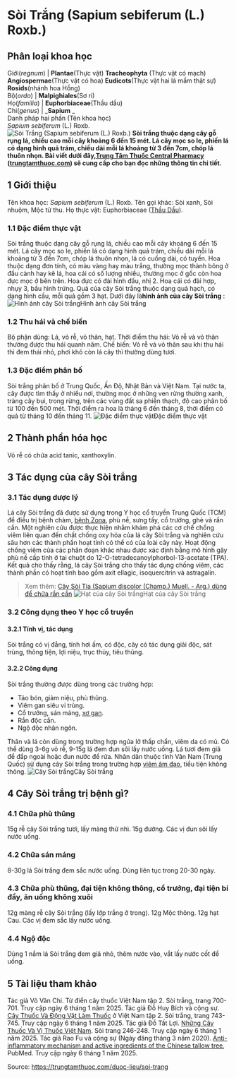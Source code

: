# Sòi Trắng (Sapium sebiferum (L.) Roxb.)

Phân loại khoa học  
---  
Giới(_regnum_) |  **Plantae**(Thực vật) **Tracheophyta** (Thực vật có mạch) **Angiospermae**(Thực vật có hoa) **Eudicots**(Thực vật hai lá mầm thật sự) **Rosids**(nhánh hoa Hồng)  
Bộ(_ordo_) | **Malpighiales**(Sơ ri)  
Họ(_familia_) | **Euphorbiaceae**(Thầu dầu)  
Chi(_genus_) | _**Sapium** _  
Danh pháp hai phần (Tên khoa học)  
_Sapium sebiferum_ (L.) Roxb.  
![Sòi Trắng \(Sapium sebiferum \(L.\) Roxb.\)](https://trungtamthuoc.com/images/others/soi-xanh-8807.jpg)
**Sòi trắng thuộc dạng cây gỗ rụng lá, chiều cao mỗi cây khoảng 6 đến 15 mét. Lá cây mọc so le, phiến lá có dạng hình quả trám, chiều dài mỗi lá khoảng từ 3 đến 7cm, chóp lá thuôn nhọn. Bài viết dưới đây,[Trung Tâm Thuốc Central Pharmacy](https://trungtamthuoc.com/ "Trung Tâm Thuốc Central Pharmacy") ([trungtamthuoc.com](https://trungtamthuoc.com/ "trungtamthuoc.com")) sẽ cung cấp cho bạn đọc những thông tin chi tiết.**
##  1 Giới thiệu
Tên khoa học: _Sapium sebiferum_ (L.) Roxb.
Tên gọi khác: Sòi xanh, Sòi nhuộm, Mộc tử thu.
Họ thực vật: Euphorbiaceae ([Thầu Dầu](https://trungtamthuoc.com/duoc-lieu/thau-dau "Thầu Dầu")).
### 1.1 Đặc điểm thực vật
Sòi trắng thuộc dạng cây gỗ rụng lá, chiều cao mỗi cây khoảng 6 đến 15 mét.
Lá cây mọc so le, phiến lá có dạng hình quả trám, chiều dài mỗi lá khoảng từ 3 đến 7cm, chóp lá thuôn nhọn, lá có cuống dài, có tuyến.
Hoa thuộc dạng đơn tính, có màu vàng hay màu trắng, thường mọc thành bông ở đầu cành hay kẽ lá, hoa cái có số lượng nhiều, thường mọc ở gốc còn hoa đực mọc ở bên trên.
Hoa đực có đài hình đấu, nhị 2. Hoa cái có đài hợp, nhụy 3, bầu hình trứng.
Quả của cây Sòi trắng thuộc dạng quả hạch, có dạng hình cầu, mỗi quả gồm 3 hạt.
Dưới đây là**hình ảnh của cây Sòi trắng** :
![Hình ảnh cây Sòi trắng](https://trungtamthuoc.com/images/item/soi-xanh-0.jpg)Hình ảnh cây Sòi trắng
### 1.2 Thu hái và chế biến
Bộ phận dùng: Lá, vỏ rễ, vỏ thân, hạt.
Thời điểm thu hái: Vỏ rễ và vỏ thân thường được thu hái quanh năm.
Chế biến: Vỏ rễ và vỏ thân sau khi thu hái thì đem thái nhỏ, phơi khô còn lá cây thì thường dùng tươi.
### 1.3 Đặc điểm phân bố
Sòi trắng phân bố ở Trung Quốc, Ấn Độ, Nhật Bản và Việt Nam. Tại nước ta, cây được tìm thấy ở nhiều nơi, thường mọc ở những ven rừng thường xanh, tràng cây bụi, trong rừng, trên các vùng đất sa phiến thạch, độ cao phân bố từ 100 đến 500 mét.
Thời điểm ra hoa là tháng 6 đến tháng 8, thời điểm có quả từ tháng 10 đến tháng 11.
![Đặc điểm thực vật](https://trungtamthuoc.com/images/item/soi-xanh-1.jpg)Đặc điểm thực vật
##  2 Thành phần hóa học
Vỏ rễ có chứa acid tanic, xanthoxylin.
##  3 Tác dụng của cây Sòi trắng
### 3.1 Tác dụng dược lý
Lá cây Sòi trắng đã được sử dụng trong Y học cổ truyền Trung Quốc (TCM) để điều trị bệnh chàm, [bệnh Zona](https://trungtamthuoc.com/bai-viet/benh-zona-than-kinh-nguyen-nhan-chan-doan-va-dieu-tri "bệnh Zona"), phù nề, sưng tấy, cổ trướng, ghẻ và rắn cắn. Một nghiên cứu được thực hiện nhằm khám phá các cơ chế chống viêm liên quan đến chất chống oxy hóa của lá cây Sòi trắng và nghiên cứu sâu hơn các thành phần hoạt tính có thể có của loài cây này. Hoạt động chống viêm của các phân đoạn khác nhau được xác định bằng mô hình gây phù nề cấp tính ở tai chuột do 12-O-tetradecanoylphorbol-13-acetate (TPA). Kết quả cho thấy rằng, lá cây Sòi trắng cho thấy tác dụng chống viêm, các thành phần có hoạt tính bao gồm axit ellagic, isoquercitrin và astragalin.
> Xem thêm: [Cây Sòi Tía (Sapium discolor (Champ.) Muell. - Arg.) dùng để chữa rắn cắn](https://trungtamthuoc.com/duoc-lieu/soi-tia)
![Hạt của cây Sòi trắng](https://trungtamthuoc.com/images/item/soi-xanh-2.jpg)Hạt của cây Sòi trắng
### 3.2 Công dụng theo Y học cổ truyền
#### 3.2.1 Tính vị, tác dụng
Sòi trắng có vị đắng, tính hơi ấm, có độc, cây có tác dụng giải độc, sát trùng, thông tiện, lợi niệu, trục thủy, tiêu thũng.
#### 3.2.2 Công dụng
Sòi trắng thường được dùng trong các trường hợp:
  * Táo bón, giảm niệu, phù thũng.
  * Viêm gan siêu vi trùng.
  * Cổ trướng, sán máng, [xơ gan](https://trungtamthuoc.com/bai-viet/xo-gan "xơ gan").
  * Rắn độc cắn.
  * Ngộ độc nhân ngôn.


Thân và lá còn dùng trong trường hợp ngứa lở thấp chẩn, viêm da có mủ.
Có thể dùng 3-6g vỏ rễ, 9-15g lá đem đun sôi lấy nước uống.
Lá tươi đem giã để đắp ngoài hoặc đun nước để rửa.
Nhân dân thuộc tỉnh Vân Nam (Trung Quốc) sử dụng cây Sòi trắng trong trường hợp [viêm âm đạo](https://trungtamthuoc.com/bai-viet/trieu-chung-va-nguyen-nhan-va-cach-phong-ngua-viem-am-dao "viêm âm đạo"), tiểu tiện không thông.
![Cây Sòi trắng](https://trungtamthuoc.com/images/item/soi-xanh-3.jpg)Cây Sòi trắng
##  4 Cây Sòi trắng trị bệnh gì?
### 4.1 Chữa phù thũng
15g rễ cây Sòi trắng tươi, lấy màng thứ nhì.
15g đường.
Các vị đun sôi lấy nước uống.
### 4.2 Chữa sán máng
8-30g lá Sòi trắng đem sắc nước uống.
Dùng liên tục trong 20-30 ngày.
### 4.3 Chữa phù thũng, đại tiện không thông, cổ trướng, đại tiện bí đầy, ăn uống không xuôi
12g màng rễ cây Sòi trắng (lấy lớp trắng ở trong).
12g Mộc thông.
12g hạt Cau.
Các vị đem sắc lấy nước uống.
### 4.4 Ngộ độc
Dùng 1 nắm lá Sòi trắng đem giã nhỏ, thêm nước vào, vắt lấy nước cốt để uống.
##  5 Tài liệu tham khảo
Tác giả Võ Văn Chi. Từ điển cây thuốc Việt Nam tập 2. Sòi trắng, trang 700-701. Truy cập ngày 6 tháng 1 năm 2025.
Tác giả Đỗ Huy Bích và cộng sự. [Cây Thuốc Và Động Vật Làm Thuốc](https://trungtamthuoc.com/bai-viet/doc-online-va-tai-mien-phi-pdf-sach-cay-thuoc-va-dong-vat-lam-thuoc-o-viet-nam "Cây Thuốc Và Động Vật Làm Thuốc") ở Việt Nam tập 2. Sòi trắng, trang 743-745. Truy cập ngày 6 tháng 1 năm 2025.
Tác giả Đỗ Tất Lợi. [Những Cây Thuốc Và Vị Thuốc Việt Nam](https://trungtamthuoc.com/duoc-lieu "Những Cây Thuốc Và Vị Thuốc Việt Nam"). Sòi trang 246-248. Truy cập ngày 6 tháng 1 năm 2025.
Tác giả Rao Fu và cộng sự (Ngày đăng tháng 3 năm 2020). [Anti-inflammatory mechanism and active ingredients of the Chinese tallow tree](https://pubmed.ncbi.nlm.nih.gov/31870794/), PubMed. Truy cập ngày 6 tháng 1 năm 2025.


Source: https://trungtamthuoc.com/duoc-lieu/soi-trang
